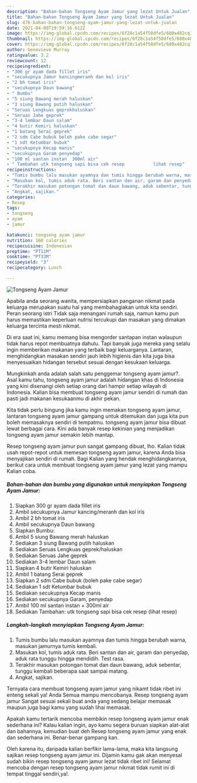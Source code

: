 ```yaml
---
description: "Bahan-bahan Tongseng Ayam Jamur yang lezat Untuk Jualan"
title: "Bahan-bahan Tongseng Ayam Jamur yang lezat Untuk Jualan"
slug: 476-bahan-bahan-tongseng-ayam-jamur-yang-lezat-untuk-jualan
date: 2021-04-08T19:59:16.612Z
image: https://img-global.cpcdn.com/recipes/6f28c1a54f58dfe5/680x482cq70/tongseng-ayam-jamur-foto-resep-utama.jpg
thumbnail: https://img-global.cpcdn.com/recipes/6f28c1a54f58dfe5/680x482cq70/tongseng-ayam-jamur-foto-resep-utama.jpg
cover: https://img-global.cpcdn.com/recipes/6f28c1a54f58dfe5/680x482cq70/tongseng-ayam-jamur-foto-resep-utama.jpg
author: Genevieve Murray
ratingvalue: 3.2
reviewcount: 12
recipeingredient:
- "300 gr ayam dada fillet iris"
- "secukupnya Jamur kancingmeranh dan kol iris"
- "2 bh tomat iris"
- "secukupnya Daun bawang"
- " Bumbu"
- "5 siung Bawang merah haluskan"
- "3 siung Bawang putih haluskan"
- "Seruas Lengkuas geprekhaluskan"
- "Seruas Jahe geprek"
- "3-4 lembar Daun salam"
- "4 butir Kemiri haluskan"
- "1 batang Serai geprek"
- "2 sdm Cabe bubuk boleh pake cabe segar"
- "1 sdt Ketumbar bubuk"
- "secukupnya Kecap manis"
- "secukupnya Garam penyedap"
- "100 ml santan instan  300ml air"
- " Tambahan utk tongseng sapi bisa cek resep           lihat resep"
recipeinstructions:
- "Tumis bumbu lalu masukan ayamnya dan tumis hingga berubah warna, masukan jamurnya tumis kembali."
- "Masukan kol, tumis aduk rata. Beri santan dan air, garam dan penyedap, aduk rata tunggu hingga mendidih. Test rasa."
- "Terakhir masukan potongan tomat dan daun bawang, aduk sebentar, tunggu kembali beberapa saat sampai matang."
- "Angkat, sajikan."
categories:
- Resep
tags:
- tongseng
- ayam
- jamur

katakunci: tongseng ayam jamur 
nutrition: 160 calories
recipecuisine: Indonesian
preptime: "PT11M"
cooktime: "PT33M"
recipeyield: "3"
recipecategory: Lunch

---
```



![Tongseng Ayam Jamur](https://img-global.cpcdn.com/recipes/6f28c1a54f58dfe5/680x482cq70/tongseng-ayam-jamur-foto-resep-utama.jpg)

Apabila anda seorang wanita, mempersiapkan panganan nikmat pada keluarga merupakan suatu hal yang membahagiakan untuk kita sendiri. Peran seorang istri Tidak saja menangani rumah saja, namun kamu pun harus memastikan keperluan nutrisi tercukupi dan masakan yang dimakan keluarga tercinta mesti nikmat.

Di era  saat ini, kamu memang bisa mengorder santapan instan walaupun tidak harus repot membuatnya dahulu. Tapi banyak juga mereka yang selalu ingin memberikan makanan yang terbaik bagi keluarganya. Lantaran, menghidangkan masakan sendiri jauh lebih higienis dan kita juga bisa menyesuaikan hidangan tersebut sesuai dengan kesukaan keluarga. 



Mungkinkah anda adalah salah satu penggemar tongseng ayam jamur?. Asal kamu tahu, tongseng ayam jamur adalah hidangan khas di Indonesia yang kini disenangi oleh setiap orang dari hampir setiap wilayah di Indonesia. Kalian bisa membuat tongseng ayam jamur sendiri di rumah dan pasti jadi makanan kesukaanmu di akhir pekan.

Kita tidak perlu bingung jika kamu ingin memakan tongseng ayam jamur, lantaran tongseng ayam jamur gampang untuk ditemukan dan juga kita pun boleh memasaknya sendiri di tempatmu. tongseng ayam jamur bisa dibuat lewat berbagai cara. Kini ada banyak resep kekinian yang menjadikan tongseng ayam jamur semakin lebih mantap.

Resep tongseng ayam jamur pun sangat gampang dibuat, lho. Kalian tidak usah repot-repot untuk memesan tongseng ayam jamur, karena Anda bisa menyajikan sendiri di rumah. Bagi Kalian yang hendak menghidangkannya, berikut cara untuk membuat tongseng ayam jamur yang lezat yang mampu Kalian coba.

<!--inarticleads1-->

##### Bahan-bahan dan bumbu yang digunakan untuk menyiapkan Tongseng Ayam Jamur:

1. Siapkan 300 gr ayam dada fillet iris
1. Ambil secukupnya Jamur kancing/meranh dan kol iris
1. Ambil 2 bh tomat iris
1. Ambil secukupnya Daun bawang
1. Siapkan  Bumbu:
1. Ambil 5 siung Bawang merah haluskan
1. Sediakan 3 siung Bawang putih haluskan
1. Sediakan Seruas Lengkuas geprek/haluskan
1. Sediakan Seruas Jahe geprek
1. Sediakan 3-4 lembar Daun salam
1. Siapkan 4 butir Kemiri haluskan
1. Ambil 1 batang Serai geprek
1. Siapkan 2 sdm Cabe bubuk (boleh pake cabe segar)
1. Sediakan 1 sdt Ketumbar bubuk
1. Sediakan secukupnya Kecap manis
1. Sediakan secukupnya Garam, penyedap
1. Ambil 100 ml santan instan + 300ml air
1. Sediakan  Tambahan: utk tongseng sapi bisa cek resep           (lihat resep)




<!--inarticleads2-->

##### Langkah-langkah menyiapkan Tongseng Ayam Jamur:

1. Tumis bumbu lalu masukan ayamnya dan tumis hingga berubah warna, masukan jamurnya tumis kembali.
1. Masukan kol, tumis aduk rata. Beri santan dan air, garam dan penyedap, aduk rata tunggu hingga mendidih. Test rasa.
1. Terakhir masukan potongan tomat dan daun bawang, aduk sebentar, tunggu kembali beberapa saat sampai matang.
1. Angkat, sajikan.




Ternyata cara membuat tongseng ayam jamur yang nikamt tidak ribet ini enteng sekali ya! Anda Semua mampu mencobanya. Resep tongseng ayam jamur Sangat sesuai sekali buat anda yang sedang belajar memasak maupun juga bagi kamu yang sudah lihai memasak.

Apakah kamu tertarik mencoba membikin resep tongseng ayam jamur enak sederhana ini? Kalau kalian ingin, ayo kamu segera buruan siapkan alat-alat dan bahannya, kemudian buat deh Resep tongseng ayam jamur yang enak dan sederhana ini. Benar-benar gampang kan. 

Oleh karena itu, daripada kalian berfikir lama-lama, maka kita langsung sajikan resep tongseng ayam jamur ini. Dijamin kamu gak akan menyesal sudah bikin resep tongseng ayam jamur lezat tidak ribet ini! Selamat mencoba dengan resep tongseng ayam jamur nikmat tidak rumit ini di tempat tinggal sendiri,ya!.

